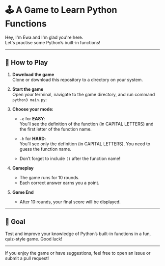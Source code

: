 # 🕹️ A Game to Learn Python Functions

Hey, I'm Ewa and I'm glad you're here.\
Let's practise some Python’s built-in functions!

---

## 🚀 How to Play

1. **Download the game**  
   Clone or download this repository to a directory on your system.

2. **Start the game**  
   Open your terminal, navigate to the game directory, and run command `python3 main.py`:

3. **Choose your mode:**  
   - `-e` for **EASY**:  
     You’ll see the definition of the function (in CAPITAL LETTERS) and the first letter of the function name.
   - `-h` for **HARD**:  
     You’ll see only the definition (in CAPITAL LETTERS). You need to guess the function name.
     
   - Don’t forget to include `()` after the function name!

4. **Gameplay**  
   - The game runs for 10 rounds.  
   - Each correct answer earns you a point.

5. **Game End**  
   - After 10 rounds, your final score will be displayed.

---

## 🎯 Goal

Test and improve your knowledge of Python’s built-in functions in a fun, quiz-style game. Good luck!

---

If you enjoy the game or have suggestions, feel free to open an issue or submit a pull request!
